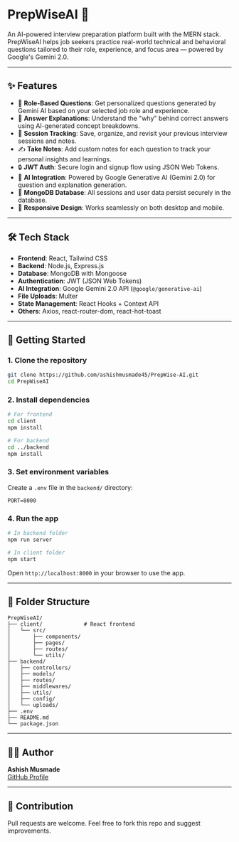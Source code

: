 # PrepWiseAI 🎯

An AI-powered interview preparation platform built with the MERN stack. PrepWiseAI helps job seekers practice real-world technical and behavioral questions tailored to their role, experience, and focus area — powered by Google's Gemini 2.0.

---

## ✨ Features

- 🎯 **Role-Based Questions**: Get personalized questions generated by Gemini AI based on your selected job role and experience.
- 📖 **Answer Explanations**: Understand the "why" behind correct answers using AI-generated concept breakdowns.
- 📌 **Session Tracking**: Save, organize, and revisit your previous interview sessions and notes.
- ✍️ **Take Notes**: Add custom notes for each question to track your personal insights and learnings.
- 🔒 **JWT Auth**: Secure login and signup flow using JSON Web Tokens.
- 🧠 **AI Integration**: Powered by Google Generative AI (Gemini 2.0) for question and explanation generation.
- 💾 **MongoDB Database**: All sessions and user data persist securely in the database.
- 📱 **Responsive Design**: Works seamlessly on both desktop and mobile.

---

## 🛠️ Tech Stack

- **Frontend**: React, Tailwind CSS
- **Backend**: Node.js, Express.js
- **Database**: MongoDB with Mongoose
- **Authentication**: JWT (JSON Web Tokens)
- **AI Integration**: Google Gemini 2.0 API (`@google/generative-ai`)
- **File Uploads**: Multer
- **State Management**: React Hooks + Context API
- **Others**: Axios, react-router-dom, react-hot-toast

---

## 🚀 Getting Started

### 1. Clone the repository

```bash
git clone https://github.com/ashishmusmade45/PrepWise-AI.git
cd PrepWiseAI
```

### 2. Install dependencies

```bash
# For frontend
cd client
npm install

# For backend
cd ../backend
npm install
```

### 3. Set environment variables

Create a `.env` file in the `backend/` directory:

```env
PORT=8000
```

### 4. Run the app

```bash
# In backend folder
npm run server

# In client folder
npm start
```

Open `http://localhost:8000` in your browser to use the app.

---

## 📂 Folder Structure

```
PrepWiseAI/
├── client/             # React frontend
│   └── src/
│       ├── components/
│       ├── pages/
│       ├── routes/
│       └── utils/
├── backend/
│   ├── controllers/
│   ├── models/
│   ├── routes/
│   ├── middlewares/
│   ├── utils/
│   ├── config/
│   └── uploads/
├── .env
├── README.md
└── package.json
```

---

## 👨‍💻 Author

**Ashish Musmade**  
[GitHub Profile](https://github.com/ashishmusmade45)

---

## 🙌 Contribution

Pull requests are welcome. Feel free to fork this repo and suggest improvements.
